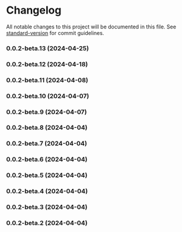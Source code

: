 # Changelog

All notable changes to this project will be documented in this file. See [standard-version](https://github.com/conventional-changelog/standard-version) for commit guidelines.

### 0.0.2-beta.13 (2024-04-25)

### 0.0.2-beta.12 (2024-04-18)

### 0.0.2-beta.11 (2024-04-08)

### 0.0.2-beta.10 (2024-04-07)

### 0.0.2-beta.9 (2024-04-07)

### 0.0.2-beta.8 (2024-04-04)

### 0.0.2-beta.7 (2024-04-04)

### 0.0.2-beta.6 (2024-04-04)

### 0.0.2-beta.5 (2024-04-04)

### 0.0.2-beta.4 (2024-04-04)

### 0.0.2-beta.3 (2024-04-04)

### 0.0.2-beta.2 (2024-04-04)
